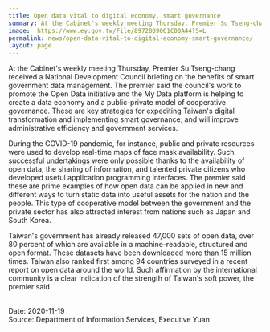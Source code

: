 ```yaml
---
title: Open data vital to digital economy, smart governance
summary: At the Cabinet's weekly meeting Thursday, Premier Su Tseng-chang received a National Development Council briefing on the benefits of smart government data management.
image:  https://www.ey.gov.tw/File/8972009061C00A44?S=L
permalink: news/open-data-vital-to-digital-economy-smart-governance/
layout: page
---
```

At the Cabinet's weekly meeting Thursday, Premier Su Tseng-chang received a National Development Council briefing on the benefits of smart government data management. The premier said the council's work to promote the Open Data initiative and the My Data platform is helping to create a data economy and a public-private model of cooperative governance. These are key strategies for expediting Taiwan's digital transformation and implementing smart governance, and will improve administrative efficiency and government services.

During the COVID-19 pandemic, for instance, public and private resources were used to develop real-time maps of face mask availability. Such successful undertakings were only possible thanks to the availability of open data, the sharing of information, and talented private citizens who developed useful application programming interfaces. The premier said these are prime examples of how open data can be applied in new and different ways to turn static data into useful assets for the nation and the people. This type of cooperative model between the government and the private sector has also attracted interest from nations such as Japan and South Korea.

Taiwan's government has already released 47,000 sets of open data, over 80 percent of which are available in a machine-readable, structured and open format. These datasets have been downloaded more than 15 million times. Taiwan also ranked first among 94 countries surveyed in a recent report on open data around the world. Such affirmation by the international community is a clear indication of the strength of Taiwan's soft power, the premier said.

<br/>
Date: 2020-11-19
<br/>
Source: Department of Information Services, Executive Yuan
